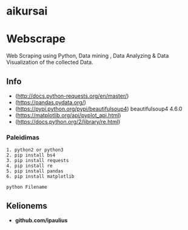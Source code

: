 # aikursai

# Webscrape
Web Scraping using Python,  Data mining , Data Analyzing & Data Visualization of the collected Data.

## Info

* (http://docs.python-requests.org/en/master/) 
* (https://pandas.pydata.org/) 
* (https://pypi.python.org/pypi/beautifulsoup4)   beautifulsoup4 4.6.0
* (https://matplotlib.org/api/pyplot_api.html) 
* (https://docs.python.org/2/library/re.html) 

### Paleidimas

```
1. python2 or python3
2. pip install bs4
3. pip install requests
4. pip install re
5. pip install pandas
6. pip install matplotlib
```
```
python Filename
```

## Kelionems

* **github.com/ipaulius**

